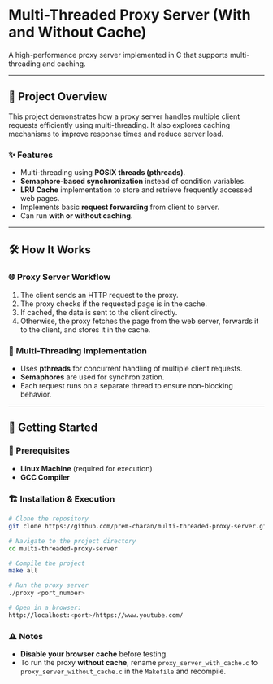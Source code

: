 # Multi-Threaded Proxy Server (With and Without Cache)

A high-performance proxy server implemented in C that supports multi-threading and caching.

---

## 📖 Project Overview
This project demonstrates how a proxy server handles multiple client requests efficiently using multi-threading. It also explores caching mechanisms to improve response times and reduce server load.

### ✨ Features
- Multi-threading using **POSIX threads (pthreads)**.
- **Semaphore-based synchronization** instead of condition variables.
- **LRU Cache** implementation to store and retrieve frequently accessed web pages.
- Implements basic **request forwarding** from client to server.
- Can run **with or without caching**.

---

## 🛠 How It Works

### 🌐 Proxy Server Workflow
1. The client sends an HTTP request to the proxy.
2. The proxy checks if the requested page is in the cache.
3. If cached, the data is sent to the client directly.
4. Otherwise, the proxy fetches the page from the web server, forwards it to the client, and stores it in the cache.

### 🔀 Multi-Threading Implementation
- Uses **pthreads** for concurrent handling of multiple client requests.
- **Semaphores** are used for synchronization.
- Each request runs on a separate thread to ensure non-blocking behavior.

---

## 🚀 Getting Started

### 🔧 Prerequisites
- **Linux Machine** (required for execution)
- **GCC Compiler**

### 🏗 Installation & Execution
```bash
# Clone the repository
git clone https://github.com/prem-charan/multi-threaded-proxy-server.git

# Navigate to the project directory
cd multi-threaded-proxy-server

# Compile the project
make all

# Run the proxy server
./proxy <port_number>

# Open in a browser:
http://localhost:<port>/https://www.youtube.com/
```

### ⚠️ Notes
- **Disable your browser cache** before testing.
- To run the proxy **without cache**, rename `proxy_server_with_cache.c` to `proxy_server_without_cache.c` in the `Makefile` and recompile.
